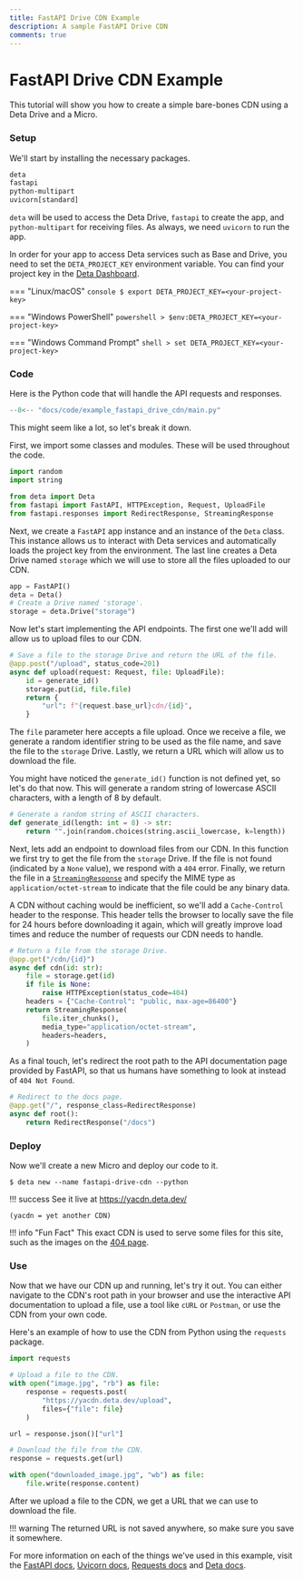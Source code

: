 ```yaml
---
title: FastAPI Drive CDN Example
description: A sample FastAPI Drive CDN
comments: true
---
```


# FastAPI Drive CDN Example
This tutorial will show you how to create a simple bare-bones CDN using a Deta Drive and a Micro.

### Setup
We'll start by installing the necessary packages.
```txt title="requirements.txt"
deta
fastapi
python-multipart
uvicorn[standard]
```

`deta` will be used to access the Deta Drive, `fastapi` to create the app, and `python-multipart` for receiving files. As always, we need `uvicorn` to run the app.

In order for your app to access Deta services such as Base and Drive, you need to set the `DETA_PROJECT_KEY` environment variable. You can find your project key in the [Deta Dashboard](https://web.deta.sh).

=== "Linux/macOS"
    ```console
    $ export DETA_PROJECT_KEY=<your-project-key>
    ```

=== "Windows PowerShell"
    ```powershell
    > $env:DETA_PROJECT_KEY=<your-project-key>
    ```

=== "Windows Command Prompt"
    ```shell
    > set DETA_PROJECT_KEY=<your-project-key>
    ```

### Code
Here is the Python code that will handle the API requests and responses.
```py title="main.py"
--8<-- "docs/code/example_fastapi_drive_cdn/main.py"
```

This might seem like a lot, so let's break it down.

First, we import some classes and modules. These will be used throughout the code.
```py
import random
import string

from deta import Deta
from fastapi import FastAPI, HTTPException, Request, UploadFile
from fastapi.responses import RedirectResponse, StreamingResponse
```

Next, we create a `FastAPI` app instance and an instance of the `Deta` class.
This instance allows us to interact with Deta services and automatically loads the project key from the environment.
The last line creates a Deta Drive named `storage` which we will use to store all the files uploaded to our CDN.
```py
app = FastAPI()
deta = Deta()
# Create a Drive named 'storage'.
storage = deta.Drive("storage")
```

Now let's start implementing the API endpoints.
The first one we'll add will allow us to upload files to our CDN.
```py
# Save a file to the storage Drive and return the URL of the file.
@app.post("/upload", status_code=201)
async def upload(request: Request, file: UploadFile):
    id = generate_id()
    storage.put(id, file.file)
    return {
        "url": f"{request.base_url}cdn/{id}",
    }
```

The `file` parameter here accepts a file upload.
Once we receive a file, we generate a random identifier string to be used as the file name, and save the file to the `storage` Drive.
Lastly, we return a URL which will allow us to download the file.

You might have noticed the `generate_id()` function is not defined yet, so let's do that now.
This will generate a random string of lowercase ASCII characters, with a length of 8 by default.
```py
# Generate a random string of ASCII characters.
def generate_id(length: int = 8) -> str:
    return "".join(random.choices(string.ascii_lowercase, k=length))
```

Next, lets add an endpoint to download files from our CDN.
In this function we first try to get the file from the `storage` Drive.
If the file is not found (indicated by a `None` value), we respond with a `404` error.
Finally, we return the file in a [`StreamingResponse`](https://fastapi.tiangolo.com/advanced/custom-response/#streamingresponse)
and specify the MIME type as `application/octet-stream` to indicate that the file could be any binary data.

A CDN without caching would be inefficient, so we'll add a `Cache-Control` header to the response.
This header tells the browser to locally save the file for 24 hours before downloading it again,
which will greatly improve load times and reduce the number of requests our CDN needs to handle.
```py
# Return a file from the storage Drive.
@app.get("/cdn/{id}")
async def cdn(id: str):
    file = storage.get(id)
    if file is None:
        raise HTTPException(status_code=404)
    headers = {"Cache-Control": "public, max-age=86400"}
    return StreamingResponse(
        file.iter_chunks(),
        media_type="application/octet-stream",
        headers=headers,
    )
```

As a final touch, let's redirect the root path to the API documentation page provided by FastAPI,
so that us humans have something to look at instead of `404 Not Found`.
```py
# Redirect to the docs page.
@app.get("/", response_class=RedirectResponse)
async def root():
    return RedirectResponse("/docs")
```

### Deploy
Now we'll create a new Micro and deploy our code to it.
```console
$ deta new --name fastapi-drive-cdn --python
```

!!! success
    See it live at https://yacdn.deta.dev/

    (yacdn = yet another CDN)

!!! info "Fun Fact"
    This exact CDN is used to serve some files for this site, such as the images on the [404 page](/404).

### Use
Now that we have our CDN up and running, let's try it out.
You can either navigate to the CDN's root path in your browser and use the interactive API documentation to upload a file,
use a tool like `cURL` or `Postman`, or use the CDN from your own code.

Here's an example of how to use the CDN from Python using the `requests` package.
```py
import requests

# Upload a file to the CDN.
with open("image.jpg", "rb") as file:
    response = requests.post(
        "https://yacdn.deta.dev/upload",
        files={"file": file}
    )

url = response.json()["url"]

# Download the file from the CDN.
response = requests.get(url)

with open("downloaded_image.jpg", "wb") as file:
    file.write(response.content)
```

After we upload a file to the CDN, we get a URL that we can use to download the file.

!!! warning
    The returned URL is not saved anywhere, so make sure you save it somewhere.

For more information on each of the things we've used in this example, visit the
[FastAPI docs](https://fastapi.tiangolo.com/),
[Uvicorn docs](https://www.uvicorn.org/),
[Requests docs](https://requests.readthedocs.io/)
and [Deta docs](https://docs.deta.sh).
